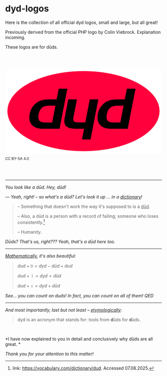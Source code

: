 # dyd-logos

Here is the collection of all official dyd logos, small and large, but all great!

Previously derived from the official PHP logo by Colin Viebrock. Explanation incoming.

These logos are for dūds.

<br/><br/>

<img src="dyd-logo.svg"><sub>CC BY-SA 4.0</sub>

<br/><br/>

___

*You look like a dūd. Hey, dūd!*
<br/>

*— Yeah, right! – so what's a dūd? Let's look it up … in a <ins>dictionary</ins>!*
> – Something that doesn't work the way it's supposed to is a <ins>dūd</ins>.
>
> – Also, a dūd is a person with a record of failing; someone who loses consistently.[^1]
> 
> – Humanity.
 
[^1]: link: https://vocabulary.com/dictionary/dud. Accessed 07.08.2025.

*Dūds? That's us, right??? Yeah, that's a dūd here too.*

___


*<ins>Mathematically</ins>, it's also beautiful:*
> $`dud + ꣐ = dyd - dūd + dud`$
>
> $`dud + ⏽ = dyd = dūd`$
>
> $`dud + ॥ = dyd + dūd`$

*See… you can count on duds! In fact, you can count on all of them! QED*

___

*And most importantly, last but not least – <ins>etymologically</ins>:*
> dyd is an acronym that stands for: tools from **d**ūds for **d**ūds.

<br/>

*I have now explained to you in detail and conclusively why dūds are all great. *

*Thank you for your attention to this matter!*
